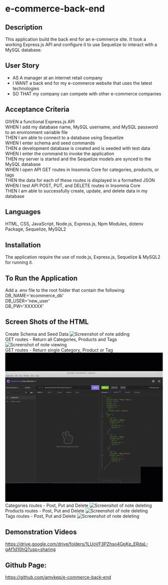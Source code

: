 # e-commerce-back-end
## Description
This application build the back end for an e-commerce site. It took a working Express.js API and configure it to use Sequelize to interact with a MySQL database.

## User Story
* AS A manager at an internet retail company
* I WANT a back end for my e-commerce website that uses the latest technologies
* SO THAT my company can compete with other e-commerce companies

## Acceptance Criteria
GIVEN a functional Express.js API</br>
WHEN I add my database name, MySQL username, and MySQL password to an environment variable file</br>
THEN I am able to connect to a database using Sequelize</br>
WHEN I enter schema and seed commands</br>
THEN a development database is created and is seeded with test data</br>
WHEN I enter the command to invoke the application</br>
THEN my server is started and the Sequelize models are synced to the MySQL database</br>
WHEN I open API GET routes in Insomnia Core for categories, products, or tags</br>
THEN the data for each of these routes is displayed in a formatted JSON</br>
WHEN I test API POST, PUT, and DELETE routes in Insomnia Core</br>
THEN I am able to successfully create, update, and delete data in my database</br>

## Languages
HTML, CSS, JavaScript, Node.js, Express.js, Npm Modules, dotenv Package, Sequelize, MySQL2

## Installation
The application require the use of node.js, Express.js, Sequelize & MySQL2 for running it.

## To Run the Application
Add a .env file to the root folder that contain the following:</br>
DB_NAME='ecommerce_db'</br>
DB_USER='new_user'</br>
DB_PW='XXXXXX'</br>


## Screen Shots of the HTML
Create Schema and Seed Data
![Screenshot of note adding](./images/App-Initiation.gif)</br>
GET routes - Return all Categories, Products and Tags
![Screenshot of note viewing](./images/findAll.gif)</br>
GET routes - Return single Category, Product or Tag
![Screenshot of note deleting](./images/findOne.gif)</br>
Categories routes - Post, Put and Delete
![Screenshot of note deleting](./images/category-functions.gif)</br>
Products routes - Post, Put and Delete
![Screenshot of note deleting](./images/products_Functions.gif)</br>
Tags routes - Post, Put and Delete
![Screenshot of note deleting](./images/tags_Functions.gif)</br>

## Demonstration Videos
https://drive.google.com/drive/folders/1LUoVF3PZhso4GpKp_ERdaL-gAf1d10hQ?usp=sharing


## Github Page: 
https://github.com/amykep/e-commerce-back-end